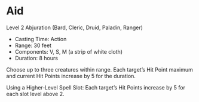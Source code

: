 # Aid
Level 2 Abjuration (Bard, Cleric, Druid, Paladin, Ranger)

- Casting Time: Action
- Range: 30 feet
- Components: V, S, M (a strip of white cloth)
- Duration: 8 hours

Choose up to three creatures within range. Each target’s Hit Point maximum and current Hit Points increase by 5 for the duration.

Using a Higher‑Level Spell Slot: Each target’s Hit Points increase by 5 for each slot level above 2.
